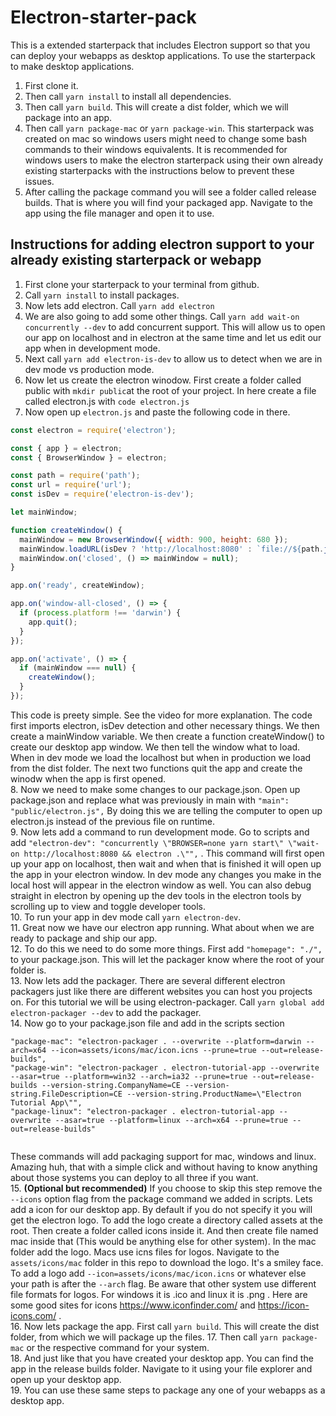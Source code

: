 # Electron-starter-pack
This is a extended starterpack that includes Electron support so that you can deploy your webapps as desktop applications. To use the starterpack to make desktop applications.  

1. First clone it.  
2. Then call `yarn install` to install all dependencies. 
3. Then call `yarn build`. This will create a dist folder, which we will package into an app. 
4. Then call `yarn package-mac` or `yarn package-win`. This starterpack was created on mac so windows users might need to change some bash commands to their windows equivalents. It is recommended for windows users to make the electron starterpack using their own already existing starterpacks with the instructions below to prevent these issues. 
5. After calling the package command you will see a folder called release builds. That is where you will find your packaged app. Navigate to the app using the file manager and open it to use. 

## Instructions for adding electron support to your already existing starterpack or webapp

1. First clone your starterpack to your terminal from github. 
2. Call `yarn install` to install packages. 
3. Now lets add electron. Call `yarn add electron` 
4. We are also going to add some other things. Call `yarn add wait-on concurrently --dev` to add concurrent support. This will allow us to open our app on localhost and in electron at the same time and let us edit our app when in development mode. 
5. Next call `yarn add electron-is-dev` to allow us to detect when we are in dev mode vs production mode. 
6. Now let us create the electron winodow. First create a folder called public with `mkdir public`at the root of your project. In here create a file called electron.js with `code electron.js`
7. Now open up `electron.js` and paste the following code in there. 
```javascript 
const electron = require('electron');

const { app } = electron;
const { BrowserWindow } = electron;

const path = require('path');
const url = require('url');
const isDev = require('electron-is-dev');

let mainWindow;

function createWindow() {
  mainWindow = new BrowserWindow({ width: 900, height: 680 });
  mainWindow.loadURL(isDev ? 'http://localhost:8080' : `file://${path.join(__dirname, '../dist/index.html')}`);
  mainWindow.on('closed', () => mainWindow = null);
}

app.on('ready', createWindow);

app.on('window-all-closed', () => {
  if (process.platform !== 'darwin') {
    app.quit();
  }
});

app.on('activate', () => {
  if (mainWindow === null) {
    createWindow();
  }
});
```
This code is preety simple. See the video for more explanation. The code first imports electron, isDev detection and other necessary things. We then create a mainWindow variable. We then create a function createWindow() to create our desktop app window. We then tell the window what to load. When in dev mode we load the localhost but when in production we load from the dist folder. The next two functions quit the app and create the winodw when the app is first opened.   
8. Now we need to make some changes to our package.json. Open up package.json and replace what was previously in main with `"main": "public/electron.js",` By doing this we are telling the computer to open up electron.js instead of the previous file on runtime.  
9. Now lets add a command to run development mode. Go to scripts and add ` "electron-dev": "concurrently \"BROWSER=none yarn start\" \"wait-on http://localhost:8080 && electron .\"", ` . This command will first open up your app on localhost, then wait and when that is finished it will open up the app in your electron window. In dev mode any changes you make in the local host will appear in the electron window as well. You can also debug straight in electron by opening up the dev tools in the electron tools by scrolling up to view and toggle developer tools.   
10. To run your app in dev mode call `yarn electron-dev`.  
11. Great now we have our electron app running. What about when we are ready to package and ship our app.   
12. To do this we need to do some more things. First add `"homepage": "./",` to your package.json. This will let the packager know where the root of your folder is.   <br> 13. Now lets add the packager. There are several different electron packagers just like there are different websites you can host you projects on. For this tutorial we will be using electron-packager. Call `yarn global add electron-packager --dev` to add the packager.   
14. Now go to your package.json file and add in the scripts section 
```
"package-mac": "electron-packager . --overwrite --platform=darwin --arch=x64 --icon=assets/icons/mac/icon.icns --prune=true --out=release-builds",
"package-win": "electron-packager . electron-tutorial-app --overwrite --asar=true --platform=win32 --arch=ia32 --prune=true --out=release-builds --version-string.CompanyName=CE --version-string.FileDescription=CE --version-string.ProductName=\"Electron Tutorial App\"",
"package-linux": "electron-packager . electron-tutorial-app --overwrite --asar=true --platform=linux --arch=x64 --prune=true --out=release-builds"
    
```
These commands will add packaging support for mac, windows and linux. Amazing huh, that with a simple click and without having to know anything about those systems you can deploy to all three if you want.   
15. **(Optional but recommended)** If you choose to skip this step remove the `--icons` option flag from the package command we added in scripts. Lets add a icon for our desktop app. By default if you do not specify it you will get the electron logo. To add the logo create a directory called assets at the root. Then create a folder called icons inside it. And then create file named mac inside that (This would be anything else for other system). In the mac folder add the logo. Macs use icns files for logos. Navigate to the `assets/icons/mac` folder in this repo to download the logo. It's a smiley face. To add a logo add `--icon=assets/icons/mac/icon.icns` or whatever else your path is after the `--arch` flag. Be aware that other system use different file formats for logos. For windows it is .ico and linux it is .png . Here are some good sites for icons https://www.iconfinder.com/ and https://icon-icons.com/ .  
16.  Now lets package the app. First call `yarn build`. This will create the dist folder, from which we will package up the files. 
17. Then call `yarn package-mac` or the respective command for your system.  
18. And just like that you have created your desktop app. You can find the app in the release builds folder. Navigate to it using your file explorer and open up your desktop app.  
19. You can use these same steps to package any one of your webapps as a desktop app. 
